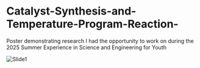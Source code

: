 # Catalyst-Synthesis-and-Temperature-Program-Reaction-
Poster demonstrating research I had the opportunity to work on during the 2025 Summer Experience in Science and Engineering for Youth

![Slide1](https://github.com/user-attachments/assets/27531369-478d-404b-84ee-1d10b61ec5fd)

